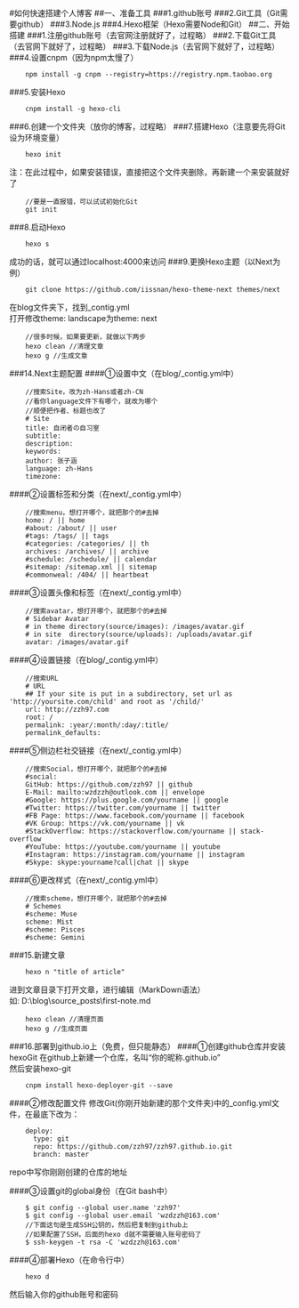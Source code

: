 #如何快速搭建个人博客
##一、准备工具
###1.github账号
###2.Git工具（Git需要github）
###3.Node.js
###4.Hexo框架（Hexo需要Node和Git）
##二、开始搭建
###1.注册github账号（去官网注册就好了，过程略）
###2.下载Git工具（去官网下就好了，过程略）
###3.下载Node.js（去官网下就好了，过程略）
###4.设置cnpm（因为npm太慢了）
```
	npm install -g cnpm --registry=https://registry.npm.taobao.org
```
###5.安装Hexo
```
	cnpm install -g hexo-cli
```
###6.创建一个文件夹（放你的博客，过程略）
###7.搭建Hexo（注意要先将Git设为环境变量）
```
	hexo init
```
注：在此过程中，如果安装错误，直接把这个文件夹删除，再新建一个来安装就好了
```
	//要是一直报错，可以试试初始化Git
	git init
```
###8.启动Hexo
```
	hexo s
```
成功的话，就可以通过localhost:4000来访问
###9.更换Hexo主题（以Next为例）
```
	git clone https://github.com/iissnan/hexo-theme-next themes/next
```
在blog文件夹下，找到_contig.yml  
打开修改theme: landscape为theme: next
```
	//很多时候，如果要更新，就做以下两步
	hexo clean //清理文章
	hexo g //生成文章
```
###14.Next主题配置
####①设置中文（在blog/_contig.yml中）
```
	//搜索Site，改为zh-Hans或者zh-CN
	//看你language文件下有哪个，就改为哪个
	//顺便把作者、标题也改了
	# Site
	title: 自闭者の自习室
	subtitle:
	description:
	keywords:
	author: 张子涵
	language: zh-Hans
	timezone:
```
####②设置标签和分类（在next/_contig.yml中）
```
	//搜索menu，想打开哪个，就把那个的#去掉
	home: / || home
	#about: /about/ || user
	#tags: /tags/ || tags
	#categories: /categories/ || th
	archives: /archives/ || archive
	#schedule: /schedule/ || calendar
	#sitemap: /sitemap.xml || sitemap
	#commonweal: /404/ || heartbeat
```
####③设置头像和标签（在next/_contig.yml中）
```
	//搜索avatar，想打开哪个，就把那个的#去掉
	# Sidebar Avatar
	# in theme directory(source/images): /images/avatar.gif
	# in site  directory(source/uploads): /uploads/avatar.gif
	avatar: /images/avatar.gif
```
####④设置链接（在blog/_contig.yml中）
```
	//搜索URL	
	# URL
	## If your site is put in a subdirectory, set url as 'http://yoursite.com/child' and root as '/child/'
	url: http://zzh97.com
	root: /
	permalink: :year/:month/:day/:title/
	permalink_defaults:
```
####⑤侧边栏社交链接（在next/_contig.yml中）
```
	//搜索Social，想打开哪个，就把那个的#去掉
	#social:
	GitHub: https://github.com/zzh97 || github
	E-Mail: mailto:wzdzzh@outlook.com || envelope
	#Google: https://plus.google.com/yourname || google
	#Twitter: https://twitter.com/yourname || twitter
	#FB Page: https://www.facebook.com/yourname || facebook
	#VK Group: https://vk.com/yourname || vk
	#StackOverflow: https://stackoverflow.com/yourname || stack-overflow
	#YouTube: https://youtube.com/yourname || youtube
	#Instagram: https://instagram.com/yourname || instagram
	#Skype: skype:yourname?call|chat || skype
```
####⑥更改样式（在next/_contig.yml中）
```
	//搜索scheme，想打开哪个，就把那个的#去掉
	# Schemes
	#scheme: Muse
	scheme: Mist
	#scheme: Pisces
	#scheme: Gemini
```
###15.新建文章
```
	hexo n "title of article"
```
进到文章目录下打开文章，进行编辑（MarkDown语法）  
如: D:\blog\source\_posts\first-note.md
```
	hexo clean //清理页面
	hexo g //生成页面
```
###16.部署到github.io上（免费，但只能静态）
####①创建github仓库并安装hexoGit
在github上新建一个仓库，名叫“你的昵称.github.io”  
然后安装hexo-git
```
	cnpm install hexo-deployer-git --save
```
####②修改配置文件
修改Git(你刚开始新建的那个文件夹)中的_config.yml文件，在最底下改为：
```
	deploy:
	  type: git
	  repo: https://github.com/zzh97/zzh97.github.io.git
	  branch: master
```
repo中写你刚刚创建的仓库的地址

####③设置git的global身份（在Git bash中）
```
	$ git config --global user.name 'zzh97'
	$ git config --global user.email 'wzdzzh@163.com'
	//下面这句是生成SSH公钥的，然后把复制到github上
	//如果配置了SSH，后面的hexo d就不需要输入账号密码了	
	$ ssh-keygen -t rsa -C 'wzdzzh@163.com'
```
####④部署Hexo（在命令行中）
```
	hexo d
```
然后输入你的github账号和密码
	